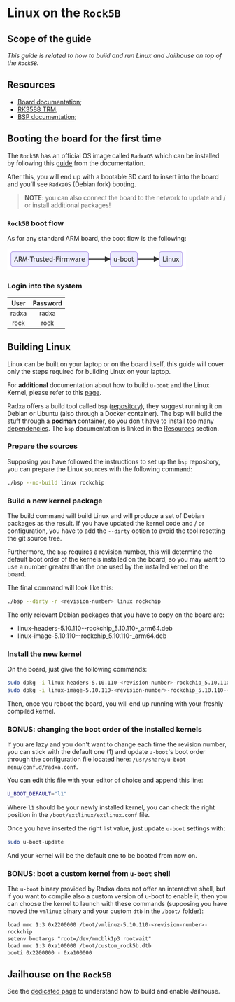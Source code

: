 # Linux on the `Rock5B`

## Scope of the guide

*This guide is related to how to build and run Linux and Jailhouse on top of the `Rock5B`.*

## Resources

- [Board documentation](https://docs.radxa.com/en/rock5/rock5b);
- [RK3588 TRM](https://github.com/FanX-Tek/rk3588-TRM-and-Datasheet);
- [BSP documentation](https://radxa-repo.github.io/bsp/);

## Booting the board for the first time

The `Rock5B` has an official OS image called `RadxaOS` which can be installed by following
this [guide](https://docs.radxa.com/en/rock5/rock5b/getting-started/install-os/boot_from_sd_card)
from the documentation.

After this, you will end up with a bootable SD card to insert into the board and you'll see `RadxaOS`
(Debian fork) booting.

> **NOTE**: you can also connect the board to the network to update and / or install additional packages!

### `Rock5B` boot flow

As for any standard ARM board, the boot flow is the following:

![boot-flow](boards/assets/bootflow.png)

### Login into the system

| User   | Password |
| :----: | :------: |
| radxa  | radxa    |
| rock   | rock     |

## Building Linux

Linux can be built on your laptop or on the board itself, this guide will cover only the steps
required for building Linux on your laptop.

For **additional** documentation about how to build `u-boot` and the Linux Kernel, please refer to this
[page](https://docs.radxa.com/en/rock5/rock5b/low-level-dev).

Radxa offers a build tool called `bsp` ([repository](https://github.com/radxa-repo/bsp.git)), they suggest
running it on Debian or Ubuntu (also through a Docker container). The bsp will build the stuff through a
**podman** container, so you don't have to install too many
[dependencies](https://docs.radxa.com/en/rock5/rock5b/low-level-dev/kernel#install-dependencies).
The `bsp` documentation is linked in the [Resources](#resources) section.

### Prepare the sources

Supposing you have followed the instructions to set up the `bsp` repository, you can prepare the Linux
sources with the following command:

```bash
./bsp --no-build linux rockchip
```

### Build a new kernel package

The build command will build Linux and will produce a set of Debian packages as the result. If you have
updated the kernel code and / or configuration, you have to add the `--dirty` option to avoid the tool
resetting the git source tree.

Furthermore, the `bsp` requires a revision number, this will determine the default boot order of the
kernels installed on the board, so you may want to use a number greater than the one used by the installed
kernel on the board.

The final command will look like this:

```bash
./bsp --dirty -r <revision-number> linux rockchip
```

The only relevant Debian packages that you have to copy on the board are:

- linux-headers-5.10.110-<revision-number>-rockchip_5.10.110-<revision-number>_arm64.deb
- linux-image-5.10.110-<revision-number>-rockchip_5.10.110-<revision-number>_arm64.deb

### Install the new kernel

On the board, just give the following commands:

```bash
sudo dpkg -i linux-headers-5.10.110-<revision-number>-rockchip_5.10.110-<revision-number>_arm64.deb
sudo dpkg -i linux-image-5.10.110-<revision-number>-rockchip_5.10.110-<revision-number>_arm64.deb
```

Then, once you reboot the board, you will end up running with your freshly compiled kernel.

### BONUS: changing the boot order of the installed kernels

If you are lazy and you don't want to change each time the revision number, you can stick with the
default one (1) and update `u-boot`'s boot order through the configuration file located here:
`/usr/share/u-boot-menu/conf.d/radxa.conf`.

You can edit this file with your editor of choice and append this line:

```bash
U_BOOT_DEFAULT="l1"
```

Where `l1` should be your newly installed kernel, you can check the right position in the
`/boot/extlinux/extlinux.conf` file.

Once you have inserted the right list value, just update `u-boot` settings with:

```bash
sudo u-boot-update
```

And your kernel will be the default one to be booted from now on.

### BONUS: boot a custom kernel from `u-boot` shell

The `u-boot` binary provided by Radxa does not offer an interactive shell, but if you want to compile
also a custom version of u-boot to enable it, then you can choose the kernel to launch with these commands
(supposing you have moved the `vmlinuz` binary and your custom `dtb` in the `/boot/` folder):

```
load mmc 1:3 0x2200000 /boot/vmlinuz-5.10.110-<revision-number>-rockchip
setenv bootargs "root=/dev/mmcblk1p3 rootwait"
load mmc 1:3 0xa100000 /boot/custom_rock5b.dtb
booti 0x2200000 - 0xa100000
```

## Jailhouse on the `Rock5B`

See the [dedicated page](boards/rock5b/jailhouse.md) to understand how to build and enable Jailhouse.
